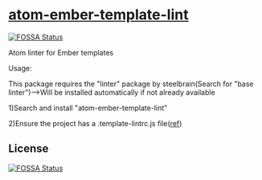 # [atom-ember-template-lint](https://atom.io/packages/atom-ember-template-lint)
[![FOSSA Status](https://app.fossa.io/api/projects/git%2Bgithub.com%2Fgrrakesh4769%2Fatom-ember-template-lint.svg?type=shield)](https://app.fossa.io/projects/git%2Bgithub.com%2Fgrrakesh4769%2Fatom-ember-template-lint?ref=badge_shield)

Atom linter for Ember templates

Usage:

This package requires the "linter" package by steelbrain(Search for "base linter")-->Will be installed automatically if not already available

1)Search and install "atom-ember-template-lint"

2)Ensure the project has a .template-lintrc.js file([ref](https://github.com/rwjblue/ember-template-lint#project-wide))


## License
[![FOSSA Status](https://app.fossa.io/api/projects/git%2Bgithub.com%2Fgrrakesh4769%2Fatom-ember-template-lint.svg?type=large)](https://app.fossa.io/projects/git%2Bgithub.com%2Fgrrakesh4769%2Fatom-ember-template-lint?ref=badge_large)
